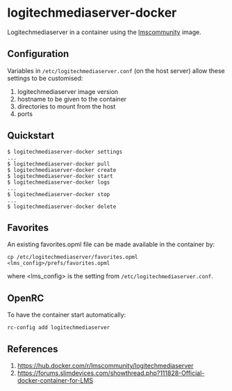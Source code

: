 # logitechmediaserver-docker

Logitechmediaserver in a container using the [lmscommunity](https://hub.docker.com/r/lmscommunity/logitechmediaserver)
image.

## Configuration

Variables in `/etc/logitechmediaserver.conf` (on the host server) allow these settings to be customised:

1. logitechmediaserver image version
2. hostname to be given to the container
2. directories to mount from the host
3. ports

## Quickstart

```
$ logitechmediaserver-docker settings
...
$ logitechmediaserver-docker pull
$ logitechmediaserver-docker create
$ logitechmediaserver-docker start
$ logitechmediaserver-docker logs
...
$ logitechmediaserver-docker stop
...
$ logitechmediaserver-docker delete
```

## Favorites

An existing favorites.opml file can be made available in the container by:

```
cp /etc/logitechmediaserver/favorites.opml <lms_config>/prefs/favorites.opml
```

where <lms_config> is the setting from `/etc/logitechmediaserver.conf`.

## OpenRC

To have the container start automatically:

```
rc-config add logitechmediaserver
```

## References

1. https://hub.docker.com/r/lmscommunity/logitechmediaserver
2. https://forums.slimdevices.com/showthread.php?111828-Official-docker-container-for-LMS
